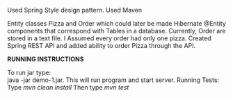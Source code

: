 Used Spring Style design pattern. Used Maven 

Entity classes Pizza and Order which could later be made Hibernate @Entity components that correspond with Tables in a 
database. Currently, Order are stored in a text file.
I Assumed every order had only one pizza. 
Created Spring REST API and added ability to order Pizza through the API. 

<strong>RUNNING INSTRUCTIONS</strong>
<div>To run jar type:</div>
java -jar demo-1.jar. This will run program and start server.
Running Tests:
<div>Type <em>mvn clean install</em> Then type <em>mvn test</em></div>
